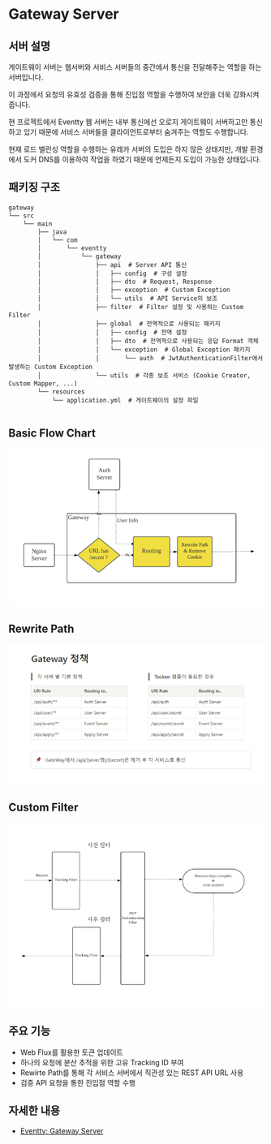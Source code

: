 # Gateway Server 

## 서버 설명
게이트웨이 서버는 웹서버와 서비스 서버들의 중간에서 통신을 전달해주는 역할을 하는 서버입니다.

이 과정에서 요청의 유효성 검증을 통해 진입점 역할을 수행하여 보안을 더욱 강화시켜 줍니다.

현 프로젝트에서 Eventty 웹 서버는 내부 통신에선 오로지 게이트웨이 서버하고만 통신하고 있기 때문에 서비스 서버들을 클라이언트로부터 숨겨주는 역할도 수행합니다.

현재 로드 밸런싱 역할을 수행하는 유레카 서버의 도입은 하지 않은 상태지만, 개발 환경에서 도커 DNS를 이용하여 작업을 하였기 때문에 언제든지 도입이 가능한 상태입니다.


## 패키징 구조

```
gateway
└── src
    └── main
        ├── java
        │   └── com
        │       └── eventty
        │           └── gateway
        │               ├── api  # Server API 통신
        │               │   ├── config  # 구성 설정 
        │               │   ├── dto  # Request, Response
        │               │   ├── exception  # Custom Exception
        │               │   └── utils  # API Service의 보조 
        │               ├── filter  # Filter 설정 및 사용하는 Custom Filter
        │               ├── global  # 전역적으로 사용되는 패키지
        │               │   ├── config  # 전역 설정
        │               │   ├── dto  # 전역적으로 사용되는 응답 Format 객체
        │               │   └── exception  # Global Exception 패키지
        │               │       └── auth  # JwtAuthenticationFilter에서 발생하는 Custom Exception
        │               └── utils  # 각종 보조 서비스 (Cookie Creator, Custom Mapper, ...)
        └── resources
            └── application.yml  # 게이트웨이의 설정 파일
            
```

## Basic Flow Chart

![Gateway Flow Chart](../../images/gateway_flowchart.png)

## Rewrite Path 

![Gateway Rewrite Path](../../images/gateway_rewrite_path.png)

## Custom Filter

![Custom Filter](../../images/gateway_custom_filter.png)

## 주요 기능 

- Web Flux를 활용한 토큰 업데이트
- 하나의 요청에 분산 추적을 위한 고유 Tracking ID 부여
- Rewirte Path를 통해 각 서비스 서버에서 직관성 있는 REST API URL 사용
- 검증 API 요청을 통한 진입점 역할 수행

## 자세한 내용 

- [Eventty: Gateway Server](https://www.notion.so/Gateway-Server-22309198dd9d43b1b3ad4f79bca375c3)